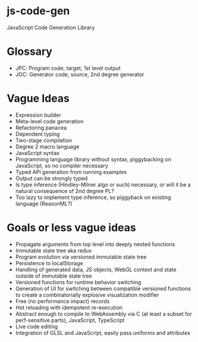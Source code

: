 # js-code-gen
JavaScript Code Generation Library

# Glossary
 - JPC: Program code, target, 1st level output
 - JGC: Generator code, source, 2nd degree generator

# Vague Ideas
 - Expression builder
 - Meta-level code generation
 - Refactoring panacea
 - Dependent typing
 - Two-stage compilation
 - Degree 2 macro language
 - JavaScript syntax
 - Programming language library without syntax, piggybacking on JavaScript, so no compiler necessary
 - Typed API generation from running examples
 - Output can be strongly typed
 - Is type inference (Hindley-Milner algo or such) necessary, or will it be a natural consequence of 2nd degree PL?
 - Too lazy to implement type inference, so piggyback on existing language (ReasonML?)

# Goals or less vague ideas
 - Propagate arguments from top level into deeply nested functions
 - Immutable state tree aka redux
 - Program evolution via versioned immutable state tree
 - Persistence to localStorage
 - Handling of generated data, JS objects, WebGL context and state outside of immutable state tree
 - Versioned functions for runtime behavior switching
 - Generation of UI for switching between compatible versioned functions to create a combinatorially explosive visualization modifier
 - Free (no performance impact) records
 - Hot reloading with idempotent re-execution
 - Abstract enough to compile to WebAssembly via C (at least a subset for perf-sensitive parts), JavaScript, TypeScript
 - Live code editing
 - Integration of GLSL and JavaScript, easily pass uniforms and attributes
